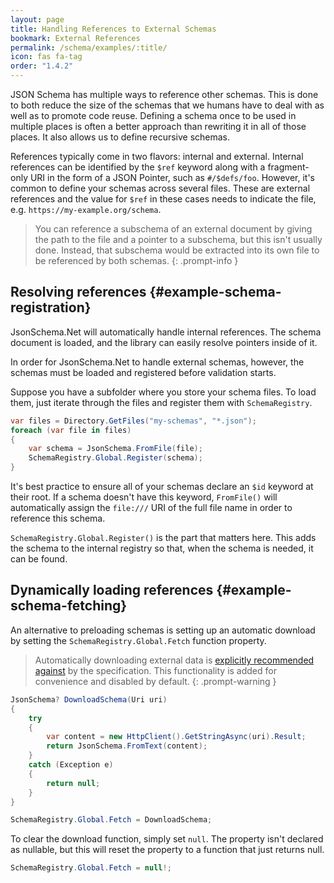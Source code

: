 ```yaml
---
layout: page
title: Handling References to External Schemas
bookmark: External References
permalink: /schema/examples/:title/
icon: fas fa-tag
order: "1.4.2"
---
```

JSON Schema has multiple ways to reference other schemas.  This is done to both reduce the size of the schemas that we humans have to deal with as well as to promote code reuse.  Defining a schema once to be used in multiple places is often a better approach than rewriting it in all of those places.  It also allows us to define recursive schemas.

References typically come in two flavors: internal and external.  Internal references can be identified by the `$ref` keyword along with a fragment-only URI in the form of a JSON Pointer, such as `#/$defs/foo`.  However, it's common to define your schemas across several files.  These are external references and the value for `$ref` in these cases needs to indicate the file, e.g. `https://my-example.org/schema`.

> You can reference a subschema of an external document by giving the path to the file and a pointer to a subschema, but this isn't usually done.  Instead, that subschema would be extracted into its own file to be referenced by both schemas.
{: .prompt-info }

## Resolving references {#example-schema-registration}

JsonSchema.Net will automatically handle internal references.  The schema document is loaded, and the library can easily resolve pointers inside of it.

In order for JsonSchema.Net to handle external schemas, however, the schemas must be loaded and registered before validation starts.

Suppose you have a subfolder where you store your schema files.  To load them, just iterate through the files and register them with `SchemaRegistry`.

```c#
var files = Directory.GetFiles("my-schemas", "*.json");
foreach (var file in files)
{
    var schema = JsonSchema.FromFile(file);
    SchemaRegistry.Global.Register(schema);
}
```

It's best practice to ensure all of your schemas declare an `$id` keyword at their root.  If a schema doesn't have this keyword, `FromFile()` will automatically assign the `file:///` URI of the full file name in order to reference this schema.

`SchemaRegistry.Global.Register()` is the part that matters here.  This adds the schema to the internal registry so that, when the schema is needed, it can be found.

## Dynamically loading references {#example-schema-fetching}

An alternative to preloading schemas is setting up an automatic download by setting the `SchemaRegistry.Global.Fetch` function property.

> Automatically downloading external data is [explicitly recommended against](https://json-schema.org/draft/2020-12/json-schema-core.html#name-schema-references) by the specification.  This functionality is added for convenience and disabled by default.
{: .prompt-warning }

```c#
JsonSchema? DownloadSchema(Uri uri)
{
    try
    {
        var content = new HttpClient().GetStringAsync(uri).Result;
        return JsonSchema.FromText(content);
    }
    catch (Exception e)
    {
        return null;
    } 
}

SchemaRegistry.Global.Fetch = DownloadSchema;
```

To clear the download function, simply set `null`.  The property isn't declared as nullable, but this will reset the property to a function that just returns null.

```c#
SchemaRegistry.Global.Fetch = null!;
```
